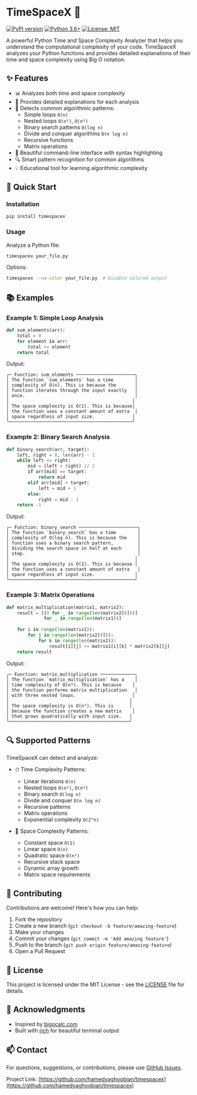 # TimeSpaceX 🚀

[![PyPI version](https://badge.fury.io/py/timespacex.svg)](https://badge.fury.io/py/timespacex)
[![Python 3.6+](https://img.shields.io/badge/python-3.6+-blue.svg)](https://www.python.org/downloads/)
[![License: MIT](https://img.shields.io/badge/License-MIT-yellow.svg)](https://opensource.org/licenses/MIT)

A powerful Python Time and Space Complexity Analyzer that helps you understand the computational complexity of your code. TimeSpaceX analyzes your Python functions and provides detailed explanations of their time and space complexity using Big O notation.

## ✨ Features

- 📊 Analyzes both time and space complexity
- 📝 Provides detailed explanations for each analysis
- 🎯 Detects common algorithmic patterns:
  - Simple loops `O(n)`
  - Nested loops `O(n²)`, `O(n³)`
  - Binary search patterns `O(log n)`
  - Divide and conquer algorithms `O(n log n)`
  - Recursive functions
  - Matrix operations
- 🎨 Beautiful command-line interface with syntax highlighting
- 🔍 Smart pattern recognition for common algorithms
- 💡 Educational tool for learning algorithmic complexity

## 🚀 Quick Start

### Installation

```bash
pip install timespacex
```

### Usage

Analyze a Python file:
```bash
timespacex your_file.py
```

Options:
```bash
timespacex --no-color your_file.py  # Disable colored output
```

## 📚 Examples

### Example 1: Simple Loop Analysis

```python
def sum_elements(arr):
    total = 0
    for element in arr:
        total += element
    return total
```

Output:
```
╭─ Function: sum_elements ──────────────────────╮
│ The function `sum_elements` has a time        │
│ complexity of O(n). This is because the       │
│ function iterates through the input exactly   │
│ once.                                         │
│                                              │
│ The space complexity is O(1). This is because│
│ the function uses a constant amount of extra  │
│ space regardless of input size.              │
╰──────────────────────────────────────────────╯
```

### Example 2: Binary Search Analysis

```python
def binary_search(arr, target):
    left, right = 0, len(arr) - 1
    while left <= right:
        mid = (left + right) // 2
        if arr[mid] == target:
            return mid
        elif arr[mid] < target:
            left = mid + 1
        else:
            right = mid - 1
    return -1
```

Output:
```
╭─ Function: binary_search ──────────────────────╮
│ The function `binary_search` has a time        │
│ complexity of O(log n). This is because the    │
│ function uses a binary search pattern,         │
│ dividing the search space in half at each      │
│ step.                                          │
│                                               │
│ The space complexity is O(1). This is because │
│ the function uses a constant amount of extra   │
│ space regardless of input size.               │
╰───────────────────────────────────────────────╯
```

### Example 3: Matrix Operations

```python
def matrix_multiplication(matrix1, matrix2):
    result = [[0 for _ in range(len(matrix2[0]))] 
              for _ in range(len(matrix1))]
    
    for i in range(len(matrix1)):
        for j in range(len(matrix2[0])):
            for k in range(len(matrix2)):
                result[i][j] += matrix1[i][k] * matrix2[k][j]
    return result
```

Output:
```
╭─ Function: matrix_multiplication ─────────────╮
│ The function `matrix_multiplication` has a    │
│ time complexity of O(n³). This is because    │
│ the function performs matrix multiplication   │
│ with three nested loops.                     │
│                                             │
│ The space complexity is O(n²). This is      │
│ because the function creates a new matrix    │
│ that grows quadratically with input size.   │
╰─────────────────────────────────────────────╯
```

## 🔍 Supported Patterns

TimeSpaceX can detect and analyze:

- ⏱ Time Complexity Patterns:
  - Linear iterations `O(n)`
  - Nested loops `O(n²)`, `O(n³)`
  - Binary search `O(log n)`
  - Divide and conquer `O(n log n)`
  - Recursive patterns
  - Matrix operations
  - Exponential complexity `O(2^n)`

- 💾 Space Complexity Patterns:
  - Constant space `O(1)`
  - Linear space `O(n)`
  - Quadratic space `O(n²)`
  - Recursive stack space
  - Dynamic array growth
  - Matrix space requirements

## 🤝 Contributing

Contributions are welcome! Here's how you can help:

1. Fork the repository
2. Create a new branch (`git checkout -b feature/amazing-feature`)
3. Make your changes
4. Commit your changes (`git commit -m 'Add amazing feature'`)
5. Push to the branch (`git push origin feature/amazing-feature`)
6. Open a Pull Request

## 📝 License

This project is licensed under the MIT License - see the [LICENSE](LICENSE) file for details.

## 🙏 Acknowledgments

- Inspired by [bigocalc.com](https://www.bigocalc.com/)
- Built with [rich](https://github.com/Textualize/rich) for beautiful terminal output

## 📫 Contact

For questions, suggestions, or contributions, please use [GitHub Issues](https://github.com/hamedyaghoobian/timespacex/issues).

Project Link: [https://github.com/hamedyaghoobian/timespacex](https://github.com/hamedyaghoobian/timespacex) 